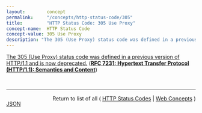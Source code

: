 ```yaml
---
layout:        concept
permalink:     "/concepts/http-status-code/305"
title:         "HTTP Status Code: 305 Use Proxy"
concept-name:  HTTP Status Code
concept-value: 305 Use Proxy
description: "The 305 (Use Proxy) status code was defined in a previous version of HTTP/1.1 and is now deprecated."
---
```


[The 305 (Use Proxy) status code was defined in a previous version of HTTP/1.1 and is now deprecated.](https://datatracker.ietf.org/doc/html/rfc7231#section-6.4.5 "Read documentation for HTTP Status Code &#34;305&#34;") (**[RFC 7231: Hypertext Transfer Protocol (HTTP/1.1): Semantics and Content](/specs/IETF/RFC/7231 "The Hypertext Transfer Protocol (HTTP) is an application-level protocol for distributed, collaborative, hypertext information systems. This document defines the semantics of HTTP/1.1 messages as expressed by request methods, request header fields, response status codes, and response header fields, along with the payload of messages (metadata and body content) and mechanisms for content negotiation.")**)

<br/>
<hr/>

<p style="float : left"><a href="./305.json" title="JSON representing this particular Web Concept value">JSON</a></p>
<p style="text-align: right">Return to list of all ( <a href="../http-status-code/">HTTP Status Codes</a> | <a href="../">Web Concepts</a> )</p>
